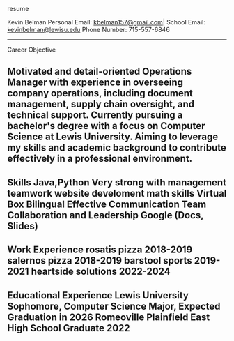 resume 


Kevin Belman
Personal Email: kbelman157@gmail.com| School Email: kevinbelman@lewisu.edu
Phone Number: 715-557-6846

---
Career Objective

Motivated and detail-oriented Operations Manager with experience in overseeing company operations, including document management, supply chain oversight, and technical support. Currently pursuing a bachelor's degree with a focus on Computer Science at Lewis University. Aiming to leverage my skills and academic background to contribute effectively in a professional environment.
---
Skills
Java,Python
Very strong with management 
teamwork
website develoment 
math skills
Virtual Box
Bilingual 
Effective Communication
Team Collaboration and Leadership
Google (Docs, Slides)
---
Work Experience
rosatis pizza 2018-2019
salernos pizza 2018-2019
barstool sports 2019-2021
heartside solutions 2022-2024
---
Educational Experience
Lewis University
Sophomore, Computer Science Major, Expected Graduation in 2026
Romeoville
Plainfield East High School Graduate 2022
---
